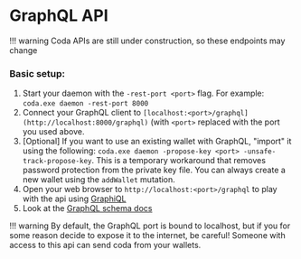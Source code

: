 # GraphQL API

!!! warning
    Coda APIs are still under construction, so these endpoints may change

### Basic setup:

1. Start your daemon with the `-rest-port <port>` flag. For example: `coda.exe daemon -rest-port 8000`
2. Connect your GraphQL client to `[localhost:<port>/graphql](http://localhost:8000/graphql)` (with `<port>` replaced with the port you used above.
3. [Optional] If you want to use an existing wallet with GraphQL, "import" it using the following: `coda.exe daemon -propose-key <port> -unsafe-track-propose-key`. This is a temporary workaround that removes password protection from the private key file. You can always create a new wallet using the `addWallet` mutation. 
4. Open your web browser to `http://localhost:<port>/graphql` to play with the api using [GraphiQL](https://github.com/graphql/graphiql)
5. Look at the [GraphQL schema docs](/graphql/)

!!! warning
    By default, the GraphQL port is bound to localhost, but if you for some reason decide to expose it to the internet, be careful! Someone with access to this api can send coda from your wallets.
